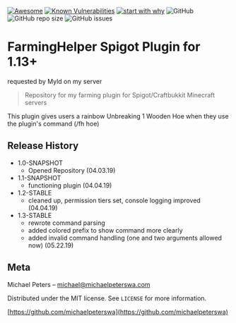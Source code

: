 [![Awesome](https://awesome.re/badge.svg)](https://michaelpeterswa.com) [![Known Vulnerabilities](https://snyk.io/test/github/michaelpeterswa/FarmingHelper/badge.svg)](https://snyk.io/test/github/michaelpeterswa/FarmingHelper) [![start with why](https://img.shields.io/badge/start%20with-why%3F-brightgreen.svg?style=flat)](http://www.ted.com/talks/simon_sinek_how_great_leaders_inspire_action) ![GitHub](https://img.shields.io/github/license/mashape/apistatus.svg) ![GitHub repo size](https://img.shields.io/github/repo-size/michaelpeterswa/FarmingHelper.svg) ![GitHub issues](https://img.shields.io/github/issues/michaelpeterswa/FarmingHelper.svg)

# FarmingHelper Spigot Plugin for 1.13+
requested by Myld on my server

> Repository for my farming plugin for Spigot/Craftbukkit Minecraft servers

This plugin gives users a rainbow Unbreaking 1 Wooden Hoe when they use the plugin's command (/fh hoe)

## Release History

* 1.0-SNAPSHOT
    * Opened Repository (04.03.19)
* 1.1-SNAPSHOT
    * functioning plugin (04.04.19)
* 1.2-STABLE
    * cleaned up, permission tiers set, console logging improved (04.04.19)
* 1.3-STABLE
    * rewrote command parsing
    * added colored prefix to show command more clearly 
    * added invalid command handling (one and two arguments allowed now) (05.22.19)

## Meta

Michael Peters – michael@michaelpeterswa.com

Distributed under the MIT license. See ``LICENSE`` for more information.

[https://github.com/michaelpeterswa](https://github.com/michaelpeterswa)
